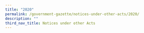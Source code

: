 ```yaml
---
title: "2020"
permalink: /government-gazette/notices-under-other-acts/2020/
description: ""
third_nav_title: Notices under other Acts
---
```

